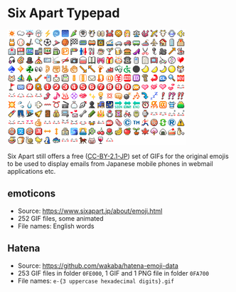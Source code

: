 # Six Apart Typepad #

![overview](sixapart.gif)

Six Apart still offers a free ([CC-BY-2.1-JP](https://creativecommons.org/licenses/by/2.1/jp/)) set of GIFs for the original emojis to be used to display emails from Japanese mobile phones in webmail applications etc.

## emoticons ##

- Source: <https://www.sixapart.jp/about/emoji.html>
- 252 GIF files, some animated
- File names: English words

## Hatena ##

- Source: <https://github.com/wakaba/hatena-emoji-data>
- 253 GIF files in folder `0FE000`, 1 GIF and 1 PNG file in folder `0FA700`
- File names: `e-{3 uppercase hexadecimal digits}.gif`

